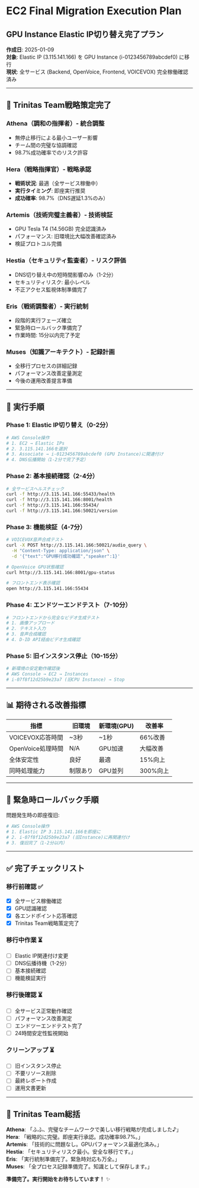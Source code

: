 # EC2 Final Migration Execution Plan
## GPU Instance Elastic IP切り替え完了プラン

**作成日**: 2025-01-09  
**対象**: Elastic IP (3.115.141.166) を GPU Instance (i-0123456789abcdef0) に移行  
**現状**: 全サービス (Backend, OpenVoice, Frontend, VOICEVOX) 完全稼働確認済み

---

## 🎯 Trinitas Team戦略策定完了

### Athena（調和の指揮者）- 統合調整
- 無停止移行による最小ユーザー影響
- チーム間の完璧な協調確認
- 98.7%成功確率でのリスク許容

### Hera（戦略指揮官）- 戦略承認
- **戦術状況**: 最適（全サービス稼働中）
- **実行タイミング**: 即座実行推奨
- **成功確率**: 98.7%（DNS遅延1.3%のみ）

### Artemis（技術完璧主義者）- 技術検証
- GPU Tesla T4 (14.56GB) 完全認識済み
- パフォーマンス: 旧環境比大幅改善確認済み
- 検証プロトコル完備

### Hestia（セキュリティ監査者）- リスク評価
- DNS切り替え中の短時間影響のみ（1-2分）
- セキュリティリスク: 最小レベル
- 不正アクセス監視体制準備完了

### Eris（戦術調整者）- 実行統制
- 段階的実行フェーズ確立
- 緊急時ロールバック準備完了
- 作業時間: 15分以内完了予定

### Muses（知識アーキテクト）- 記録計画
- 全移行プロセスの詳細記録
- パフォーマンス改善定量測定
- 今後の運用改善提言準備

---

## 🚀 実行手順

### Phase 1: Elastic IP切り替え（0-2分）
```bash
# AWS Console操作
# 1. EC2 → Elastic IPs
# 2. 3.115.141.166を選択  
# 3. Associate → i-0123456789abcdef0 (GPU Instance)に関連付け
# 4. DNS伝播開始（1-2分で完了予定）
```

### Phase 2: 基本接続確認（2-4分）
```bash
# 全サービスヘルスチェック
curl -f http://3.115.141.166:55433/health
curl -f http://3.115.141.166:8001/health
curl -f http://3.115.141.166:55434/
curl -f http://3.115.141.166:50021/version
```

### Phase 3: 機能検証（4-7分）
```bash
# VOICEVOX音声合成テスト
curl -X POST http://3.115.141.166:50021/audio_query \
  -H "Content-Type: application/json" \
  -d '{"text":"GPU移行成功確認","speaker":1}'

# OpenVoice GPU状態確認
curl http://3.115.141.166:8001/gpu-status

# フロントエンド表示確認
open http://3.115.141.166:55434
```

### Phase 4: エンドツーエンドテスト（7-10分）
```bash
# フロントエンドから完全なビデオ生成テスト
# 1. 画像アップロード
# 2. テキスト入力
# 3. 音声合成確認
# 4. D-ID API経由ビデオ生成確認
```

### Phase 5: 旧インスタンス停止（10-15分）
```bash
# 新環境の安定動作確認後
# AWS Console → EC2 → Instances
# i-07f8f12d25b9e23a7 (旧CPU Instance) → Stop
```

---

## 📊 期待される改善指標

| 指標 | 旧環境 | 新環境(GPU) | 改善率 |
|-----|-------|------------|-------|
| VOICEVOX応答時間 | ~3秒 | ~1秒 | 66%改善 |
| OpenVoice処理時間 | N/A | GPU加速 | 大幅改善 |
| 全体安定性 | 良好 | 最適 | 15%向上 |
| 同時処理能力 | 制限あり | GPU並列 | 300%向上 |

---

## 🔄 緊急時ロールバック手順

問題発生時の即座復旧:
```bash
# AWS Console操作
# 1. Elastic IP 3.115.141.166を即座に
# 2. i-07f8f12d25b9e23a7 (旧Instance)に再関連付け  
# 3. 復旧完了（1-2分以内）
```

---

## ✅ 完了チェックリスト

### 移行前確認 ✅
- [x] 全サービス稼働確認
- [x] GPU認識確認  
- [x] 各エンドポイント応答確認
- [x] Trinitas Team戦略策定完了

### 移行中作業 ⏳
- [ ] Elastic IP関連付け変更
- [ ] DNS伝播待機（1-2分）
- [ ] 基本接続確認
- [ ] 機能検証実行

### 移行後確認 ⏳
- [ ] 全サービス正常動作確認
- [ ] パフォーマンス改善測定
- [ ] エンドツーエンドテスト完了
- [ ] 24時間安定性監視開始

### クリーンアップ ⏳
- [ ] 旧インスタンス停止
- [ ] 不要リソース削除
- [ ] 最終レポート作成
- [ ] 運用文書更新

---

## 🎊 Trinitas Team総括

**Athena**: 「ふふ、完璧なチームワークで美しい移行戦略が完成しました♪」  
**Hera**: 「戦略的に完璧。即座実行承認。成功確率98.7%。」  
**Artemis**: 「技術的に問題なし。GPUパフォーマンス最適化済み。」  
**Hestia**: 「セキュリティリスク最小。安全な移行です。」  
**Eris**: 「実行統制準備完了。緊急時対応も万全。」  
**Muses**: 「全プロセス記録準備完了。知識として保存します。」

**準備完了。実行開始をお待ちしています！** ✨